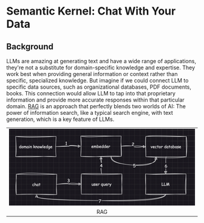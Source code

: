 # Semantic Kernel: Chat With Your Data

## Background
LLMs are amazing at generating text and have a wide range of applications, they're not a substitute for domain-specific knowledge and expertise. They work best when providing general information or context rather than specific, specialized knowledge. But imagine if we could connect LLM to specific data sources, such as organizational databases, PDF documents, books. This connection would allow LLM to tap into that proprietary information and provide more accurate responses within that particular domain.
[RAG]() is an approach that perfectly blends two worlds of AI: The power of information search, like a typical search engine, with text generation, which is a key feature of LLMs.

<table width="256px">
  <tr>
    <td><img src="/posts/semantic-kernel/diagram_1.png"/></td>
  </tr>
  <tr>
    <td align="center">RAG</td>
  </tr>
</table> 